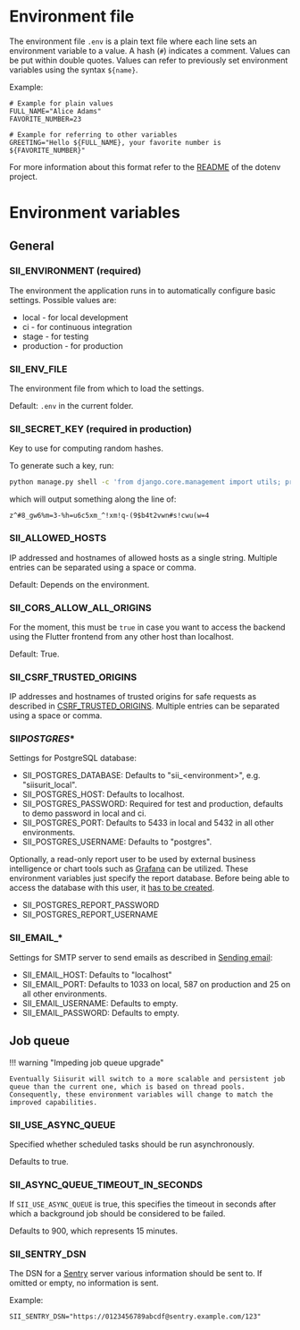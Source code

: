 # Environment file

The environment file `.env` is a plain text file where each line sets an environment variable to a value. A hash (`#`) indicates a comment. Values can be put within double quotes. Values can refer to previously set environment variables using the syntax `${name}`.

Example:

```dotenv
# Example for plain values
FULL_NAME="Alice Adams"
FAVORITE_NUMBER=23

# Example for referring to other variables
GREETING="Hello ${FULL_NAME}, your favorite number is ${FAVORITE_NUMBER}"
```

For more information about this format refer to the [README](https://github.com/theskumar/python-dotenv/blob/main/README.md) of the dotenv project.

# Environment variables

## General

### SII_ENVIRONMENT (required)

The environment the application runs in to automatically configure basic settings. Possible values are:

- local - for local development
- ci - for continuous integration
- stage - for testing
- production - for production

### SII_ENV_FILE

The environment file from which to load the settings.

Default: `.env` in the current folder.

### SII_SECRET_KEY (required in production)

Key to use for computing random hashes.

To generate such a key, run:

```bash
python manage.py shell -c 'from django.core.management import utils; print(utils.get_random_secret_key())'
```

which will output something along the line of:

```
z^#8_gw6%m=3-%h=u6c5xm_^!xm!q-(9$b4t2vwn#s!cwu(w=4
```

### SII_ALLOWED_HOSTS

IP addressed and hostnames of allowed hosts as a single string. Multiple entries can be separated using a space or comma.

Default: Depends on the environment.

### SII_CORS_ALLOW_ALL_ORIGINS

For the moment, this must be `true` in case you want to access the backend using the Flutter frontend from any other host than localhost.

Default: True.

### SII_CSRF_TRUSTED_ORIGINS

IP addresses and hostnames of trusted origins for safe requests as described in [CSRF_TRUSTED_ORIGINS](https://docs.djangoproject.com/en/4.2/ref/settings/#csrf-trusted-origins). Multiple entries can be separated using a space or comma.

### SII*POSTGRES*\*

Settings for PostgreSQL database:

- SII_POSTGRES_DATABASE: Defaults to "sii\_\<environment\>", e.g. "siisurit_local".
- SII_POSTGRES_HOST: Defaults to localhost.
- SII_POSTGRES_PASSWORD: Required for test and production, defaults to demo password in local and ci.
- SII_POSTGRES_PORT: Defaults to 5433 in local and 5432 in all other environments.
- SII_POSTGRES_USERNAME: Defaults to "postgres".

Optionally, a read-only report user to be used by external business intelligence or chart tools such as [Grafana](../../admin/installation/grafana.md) can be utilized. These environment variables just specify the report database. Before being able to access the database with this user, it [has to be created](../../admin/installation/sql-report-user.md).

- SII_POSTGRES_REPORT_PASSWORD
- SII_POSTGRES_REPORT_USERNAME

### SII_EMAIL\_\*

Settings for SMTP server to send emails as described in [Sending email](https://docs.djangoproject.com/en/4.2/topics/email/):

- SII_EMAIL_HOST: Defaults to "localhost"
- SII_EMAIL_PORT: Defaults to 1033 on local, 587 on production and 25 on all other environments.
- SII_EMAIL_USERNAME: Defaults to empty.
- SII_EMAIL_PASSWORD: Defaults to empty.

## Job queue

!!! warning "Impeding job queue upgrade"

    Eventually Siisurit will switch to a more scalable and persistent job queue than the current one, which is based on thread pools. Consequently, these environment variables will change to match the improved capabilities.

### SII_USE_ASYNC_QUEUE

Specified whether scheduled tasks should be run asynchronously.

Defaults to true.

### SII_ASYNC_QUEUE_TIMEOUT_IN_SECONDS

If `SII_USE_ASYNC_QUEUE` is true, this specifies the timeout in seconds after which a background job should be considered to be failed.

Defaults to 900, which represents 15 minutes.

### SII_SENTRY_DSN

The DSN for a [Sentry](https://sentry.io) server various information should be sent to. If omitted or empty, no information is sent.

Example:

```dotenv
SII_SENTRY_DSN="https://0123456789abcdf@sentry.example.com/123"
```
